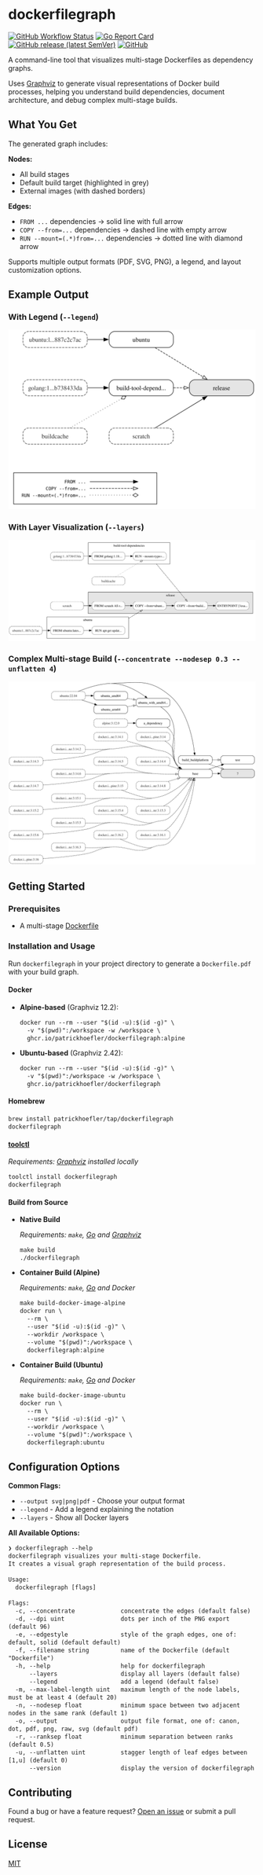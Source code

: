 # dockerfilegraph

[![GitHub Workflow Status](https://img.shields.io/github/actions/workflow/status/patrickhoefler/dockerfilegraph/ci.yml?branch=main)](https://github.com/patrickhoefler/dockerfilegraph/actions/workflows/ci.yml?query=branch%3Amain)
[![Go Report Card](https://goreportcard.com/badge/github.com/patrickhoefler/dockerfilegraph)](https://goreportcard.com/report/github.com/patrickhoefler/dockerfilegraph)
[![GitHub release (latest SemVer)](https://img.shields.io/github/v/release/patrickhoefler/dockerfilegraph)](https://github.com/patrickhoefler/dockerfilegraph/releases/latest)
[![GitHub](https://img.shields.io/github/license/patrickhoefler/dockerfilegraph)](https://github.com/patrickhoefler/dockerfilegraph/blob/main/LICENSE)

A command-line tool that visualizes multi-stage Dockerfiles as dependency graphs.

Uses [Graphviz](https://graphviz.org/) to generate visual representations of Docker build processes, helping you understand build dependencies, document architecture, and debug complex multi-stage builds.

## What You Get

The generated graph includes:

**Nodes:**

- All build stages
- Default build target (highlighted in grey)
- External images (with dashed borders)

**Edges:**

- `FROM ...` dependencies → solid line with full arrow
- `COPY --from=...` dependencies → dashed line with empty arrow
- `RUN --mount=(.*)from=...` dependencies → dotted line with diamond arrow

Supports multiple output formats (PDF, SVG, PNG), a legend, and layout customization options.

## Example Output

### With Legend (`--legend`)

![Example output including a legend](./examples/images/Dockerfile-legend.svg)

### With Layer Visualization (`--layers`)

![Example output including layers](./examples/images/Dockerfile-layers.svg)

### Complex Multi-stage Build (`--concentrate --nodesep 0.3 --unflatten 4`)

![Example output with `--concentrate` and `--unflatten 4`](./examples/images/Dockerfile-large.svg)

## Getting Started

### Prerequisites

- A multi-stage [Dockerfile](https://docs.docker.com/engine/reference/builder/)

### Installation and Usage

Run `dockerfilegraph` in your project directory to generate a `Dockerfile.pdf` with your build graph.

#### Docker

- **Alpine-based** (Graphviz 12.2):

  ```shell
  docker run --rm --user "$(id -u):$(id -g)" \
    -v "$(pwd)":/workspace -w /workspace \
    ghcr.io/patrickhoefler/dockerfilegraph:alpine
  ```

- **Ubuntu-based** (Graphviz 2.42):

  ```shell
  docker run --rm --user "$(id -u):$(id -g)" \
    -v "$(pwd)":/workspace -w /workspace \
    ghcr.io/patrickhoefler/dockerfilegraph
  ```

#### Homebrew

```shell
brew install patrickhoefler/tap/dockerfilegraph
dockerfilegraph
```

#### [toolctl](https://github.com/toolctl/toolctl)

*Requirements: [Graphviz](https://graphviz.org/) installed locally*

```shell
toolctl install dockerfilegraph
dockerfilegraph
```

#### Build from Source

- **Native Build**

  *Requirements: `make`, [Go](https://go.dev/) and [Graphviz](https://graphviz.org/)*

  ```shell
  make build
  ./dockerfilegraph
  ```

- **Container Build (Alpine)**

  *Requirements: `make`, [Go](https://go.dev/) and Docker*

  ```shell
  make build-docker-image-alpine
  docker run \
    --rm \
    --user "$(id -u):$(id -g)" \
    --workdir /workspace \
    --volume "$(pwd)":/workspace \
    dockerfilegraph:alpine
  ```

- **Container Build (Ubuntu)**

  *Requirements: `make`, [Go](https://go.dev/) and Docker*

  ```shell
  make build-docker-image-ubuntu
  docker run \
    --rm \
    --user "$(id -u):$(id -g)" \
    --workdir /workspace \
    --volume "$(pwd)":/workspace \
    dockerfilegraph:ubuntu
  ```

## Configuration Options

**Common Flags:**

- `--output svg|png|pdf` - Choose your output format
- `--legend` - Add a legend explaining the notation
- `--layers` - Show all Docker layers

**All Available Options:**

```text
❯ dockerfilegraph --help
dockerfilegraph visualizes your multi-stage Dockerfile.
It creates a visual graph representation of the build process.

Usage:
  dockerfilegraph [flags]

Flags:
  -c, --concentrate             concentrate the edges (default false)
  -d, --dpi uint                dots per inch of the PNG export (default 96)
  -e, --edgestyle               style of the graph edges, one of: default, solid (default default)
  -f, --filename string         name of the Dockerfile (default "Dockerfile")
  -h, --help                    help for dockerfilegraph
      --layers                  display all layers (default false)
      --legend                  add a legend (default false)
  -m, --max-label-length uint   maximum length of the node labels, must be at least 4 (default 20)
  -n, --nodesep float           minimum space between two adjacent nodes in the same rank (default 1)
  -o, --output                  output file format, one of: canon, dot, pdf, png, raw, svg (default pdf)
  -r, --ranksep float           minimum separation between ranks (default 0.5)
  -u, --unflatten uint          stagger length of leaf edges between [1,u] (default 0)
      --version                 display the version of dockerfilegraph
```

## Contributing

Found a bug or have a feature request? [Open an issue](https://github.com/patrickhoefler/dockerfilegraph/issues) or submit a pull request.

## License

[MIT](https://github.com/patrickhoefler/dockerfilegraph/blob/main/LICENSE)
